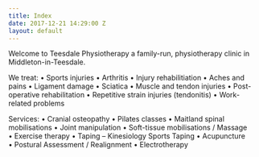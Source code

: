 ```yaml
---
title: Index
date: 2017-12-21 14:29:00 Z
layout: default
---
```


Welcome to Teesdale Physiotherapy a family-run, physiotherapy clinic in Middleton-in-Teesdale.

We treat:
• Sports injuries
• Arthritis
• Injury rehabilitiation
• Aches and pains
• Ligament damage
• Sciatica
• Muscle and tendon injuries
• Post-operative rehabilitation
• Repetitive strain injuries (tendonitis)
• Work-related problems

Services:
• Cranial osteopathy
• Pilates classes
• Maitland spinal mobilisations
• Joint manipulation
• Soft-tissue mobilisations / Massage
• Exercise therapy
• Taping – Kinesiology Sports Taping
• Acupuncture
• Postural Assessment / Realignment
• Electrotherapy
